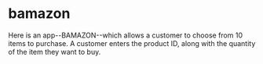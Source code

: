 # bamazon

Here is an app--BAMAZON--which allows a customer to choose from 10 items to purchase.
A customer enters the product ID, along with the quantity of the item they want to buy. 
